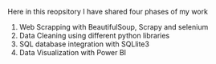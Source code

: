 Here in this reopsitory I have shared four phases of my work 
1. Web Scrapping with BeautifulSoup, Scrapy and selenium
2. Data Cleaning using different python libraries
3. SQL database integration with SQLlite3
4. Data Visualization with Power BI
